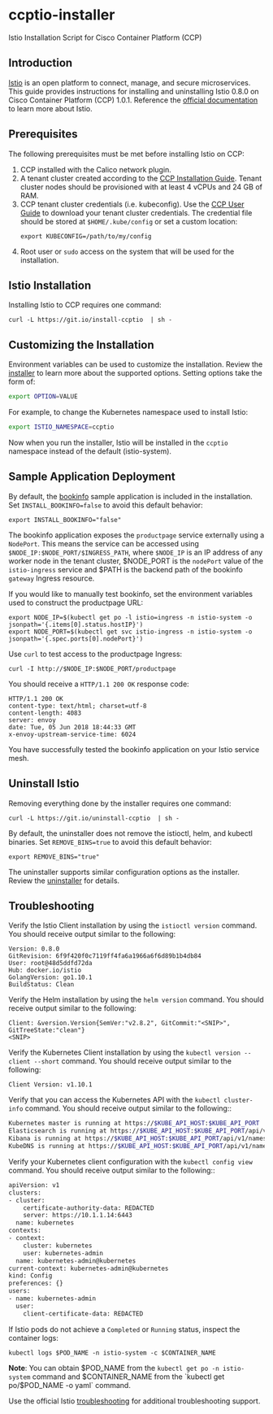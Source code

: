 # ccptio-installer
Istio Installation Script for Cisco Container Platform (CCP)

## Introduction

[Istio](https://istio.io/) is an open platform to connect, manage, and secure microservices. This guide provides
instructions for installing and uninstalling Istio 0.8.0 on Cisco Container Platform (CCP) 1.0.1. Reference
the [official documentation](https://istio.io/docs/) to learn more about Istio.

## Prerequisites

The following prerequisites must be met before installing Istio on CCP:

1. CCP installed with the Calico network plugin.
2. A tenant cluster created according to the
[CCP Installation Guide](https://www.cisco.com/c/en/us/td/docs/net_mgmt/cisco_container_platform/1-0/Installation_Guide/CCP-Installation-Guide-01/CCP-Installation-Guide-01_chapter_00.html).
Tenant cluster nodes should be provisioned with at least 4 vCPUs and 24 GB of RAM.
2. CCP tenant cluster credentials (i.e. kubeconfig). Use the
[CCP User Guide](https://www.cisco.com/c/en/us/td/docs/net_mgmt/cisco_container_platform/1-0/User_Guide/CCP-User-Guide-01/CCP-User-Guide-01_chapter_0110.html#id_66394)
to download your tenant cluster credentials. The credential file should be stored at `$HOME/.kube/config` or set a
custom location:
   ```
   export KUBECONFIG=/path/to/my/config
   ```
3. Root user or `sudo` access on the system that will be used for the installation.

## Istio Installation

Installing Istio to CCP requires one command:
```
curl -L https://git.io/install-ccptio  | sh -
```

## Customizing the Installation

Environment variables can be used to customize the installation. Review the
[installer](https://github.com/danehans/ccptio-installer/blob/master/install.sh) to learn more about the
supported options. Setting options take the form of:
```bash
export OPTION=VALUE
```

For example, to change the Kubernetes namespace used to install Istio:
```bash
export ISTIO_NAMESPACE=ccptio
```

Now when you run the installer, Istio will be installed in the `ccptio` namespace instead of the default (istio-system).

## Sample Application Deployment

By default, the [bookinfo](https://istio.io/docs/guides/bookinfo/) sample application is included in the installation.
Set `INSTALL_BOOKINFO=false` to avoid this default behavior:
```
export INSTALL_BOOKINFO="false"
```

The bookinfo application exposes the `productpage` service externally using a `NodePort`. This means the service can
be accessed using `$NODE_IP:$NODE_PORT/$INGRESS_PATH`, where `$NODE_IP` is an IP address of any worker node in the
tenant cluster, $NODE_PORT is the `nodePort` value of the `istio-ingress` service and $PATH is the backend path of the
bookinfo `gateway` Ingress resource.

If you would like to manually test bookinfo, set the environment variables used to construct the productpage URL:
```
export NODE_IP=$(kubectl get po -l istio=ingress -n istio-system -o jsonpath='{.items[0].status.hostIP}')
export NODE_PORT=$(kubectl get svc istio-ingress -n istio-system -o jsonpath='{.spec.ports[0].nodePort}')
```

Use `curl` to test access to the productpage Ingress:
```
curl -I http://$NODE_IP:$NODE_PORT/productpage
```

You should receive a `HTTP/1.1 200 OK` response code:
```
HTTP/1.1 200 OK
content-type: text/html; charset=utf-8
content-length: 4083
server: envoy
date: Tue, 05 Jun 2018 18:44:33 GMT
x-envoy-upstream-service-time: 6024
```

You have successfully tested the bookinfo application on your Istio service mesh.

## Uninstall Istio

Removing everything done by the installer requires one command:
```
curl -L https://git.io/uninstall-ccptio  | sh -
```
By default, the uninstaller does not remove the istioctl, helm, and kubectl binaries. Set `REMOVE_BINS=true` to avoid
this default behavior:
```
export REMOVE_BINS="true"
```

The uninstaller supports similar configuration options as the installer. Review the
[uninstaller](https://github.com/danehans/ccptio-installer/blob/master/cleanup.sh) for details.

## Troubleshooting

Verify the Istio Client installation by using the `istioctl version` command. You should receive output similar to the
following:
```
Version: 0.8.0
GitRevision: 6f9f420f0c7119ff4fa6a1966a6f6d89b1b4db84
User: root@48d5ddfd72da
Hub: docker.io/istio
GolangVersion: go1.10.1
BuildStatus: Clean
```

Verify the Helm installation by using the `helm version` command. You should receive output similar to the following:
```
Client: &version.Version{SemVer:"v2.8.2", GitCommit:"<SNIP>", GitTreeState:"clean"}
<SNIP>
```

Verify the Kubernetes Client installation by using the `kubectl version --client --short` command. You should receive
output similar to the following:
```
Client Version: v1.10.1
```

Verify that you can access the Kubernetes API with the `kubectl cluster-info` command. You should receive output
similar to the following::
```bash
Kubernetes master is running at https://$KUBE_API_HOST:$KUBE_API_PORT
Elasticsearch is running at https://$KUBE_API_HOST:$KUBE_API_PORT/api/v1/namespaces/kube-system/services/elasticsearch-logging/proxy
Kibana is running at https://$KUBE_API_HOST:$KUBE_API_PORT/api/v1/namespaces/kube-system/services/kibana-logging/proxy
KubeDNS is running at https://$KUBE_API_HOST:$KUBE_API_PORT/api/v1/namespaces/kube-system/services/kube-dns:dns/proxy
```

Verify your Kubernetes client configuration with the `kubectl config view` command. You should receive output similar to
the following::
```bash
apiVersion: v1
clusters:
- cluster:
    certificate-authority-data: REDACTED
    server: https://10.1.1.14:6443
  name: kubernetes
contexts:
- context:
    cluster: kubernetes
    user: kubernetes-admin
  name: kubernetes-admin@kubernetes
current-context: kubernetes-admin@kubernetes
kind: Config
preferences: {}
users:
- name: kubernetes-admin
  user:
    client-certificate-data: REDACTED
```

If Istio pods do not achieve a `Completed` or `Running` status, inspect the container logs:

```
kubectl logs $POD_NAME -n istio-system -c $CONTAINER_NAME
```
__Note__: You can obtain $POD_NAME from the `kubectl get po -n istio-system` command and $CONTAINER_NAME from the
`kubectl get po/$POD_NAME -o yaml` command.

Use the official Istio [troubleshooting](https://istio.io/help/troubleshooting/) for additional troubleshooting support.
